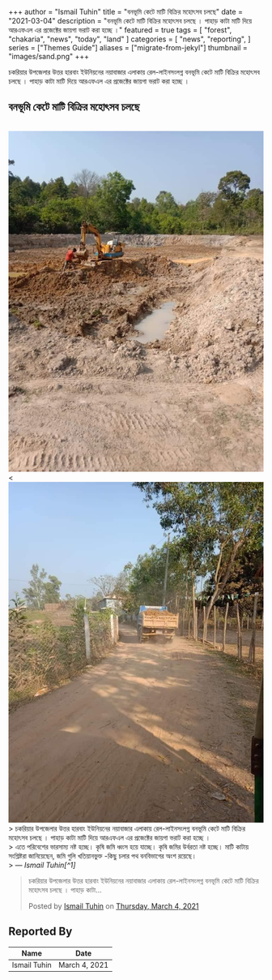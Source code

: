 +++
author = "Ismail Tuhin"
title = "বনভূমি কেটে মাটি বিক্রির মহোৎসব চলছে"
date = "2021-03-04"
description = "বনভূমি কেটে মাটি বিক্রির মহোৎসব চলছে । পাহাড় কাটা মাটি দিয়ে আরএফএল এর  প্রজেক্টের জায়গা ভরাট করা হচ্ছে ।"
featured = true
tags = [
    "forest",
    "chakaria",
    "news",
    "today",
    "land"
]
categories = [
    "news",
    "reporting",
]
series = ["Themes Guide"]
aliases = ["migrate-from-jekyl"]
thumbnail = "images/sand.png"
+++

চকরিয়ার উপজেলার উত্তর হারবাং ইউনিয়নের নয়াবাজার এলাকায় রেল-লাইনসংলগ্ন বনভূমি কেটে মাটি বিক্রির মহোৎসব চলছে । পাহাড় কাটা মাটি দিয়ে আরএফএল এর  প্রজেক্টের জায়গা ভরাট করা হচ্ছে । 
<!--more-->

## বনভূমি কেটে মাটি বিক্রির মহোৎসব চলছে
<br>
<img src="/images/sand.jpg"></img>
<br>
<<img src="/images/sand1.jpg"></img>
<br>
> চকরিয়ার উপজেলার উত্তর হারবাং ইউনিয়নের নয়াবাজার এলাকায় রেল-লাইনসংলগ্ন বনভূমি কেটে মাটি বিক্রির মহোৎসব চলছে । পাহাড় কাটা মাটি দিয়ে আরএফএল এর  প্রজেক্টের জায়গা ভরাট করা হচ্ছে । <br>
> এতে পরিবেশের ভারসাম্য নষ্ট হচ্ছে। কৃষি জমি ধ্বংস হয়ে যাচ্ছে। কৃষি জমির উর্বরতা নষ্ট হচ্ছে। মাটি কাটায় সংশ্লিষ্টরা জানিয়েছেন, জমি গুলি খতিয়ানভুক্ত -কিছু চলার পথ বনবিভাগের অংশ রয়েছে।<br>
> — <cite>Ismail Tuhin[^1]</cite>

[^1]: ইমেইল তুহিনের ফেইসবুক পোস্ট থেকে নেয়া  [Ismail Tuhin's Post](https://www.facebook.com/permalink.php?story_fbid=1459971834334966&id=100009664893926) প্রকাশিত হয়েছে মার্চ ৪, ২০২১

<div class="fb-post" data-href="https://www.facebook.com/permalink.php?story_fbid=1459971834334966&amp;id=100009664893926" data-width="500" data-show-text="true"><blockquote cite="https://www.facebook.com/permalink.php?story_fbid=1459971834334966&amp;id=100009664893926" class="fb-xfbml-parse-ignore"><p>চকরিয়ার উপজেলার উত্তর হারবাং ইউনিয়নের নয়াবাজার এলাকায় রেল-লাইনসংলগ্ন বনভূমি কেটে মাটি বিক্রির মহোৎসব চলছে । পাহাড় কাটা...</p>Posted by <a href="https://www.facebook.com/people/Ismail-Tuhin/100009664893926">Ismail Tuhin</a> on&nbsp;<a href="https://www.facebook.com/permalink.php?story_fbid=1459971834334966&amp;id=100009664893926">Thursday, March 4, 2021</a></blockquote></div>

## Reported By



   Name | Date
--------|------
    Ismail Tuhin | March 4, 2021
  

